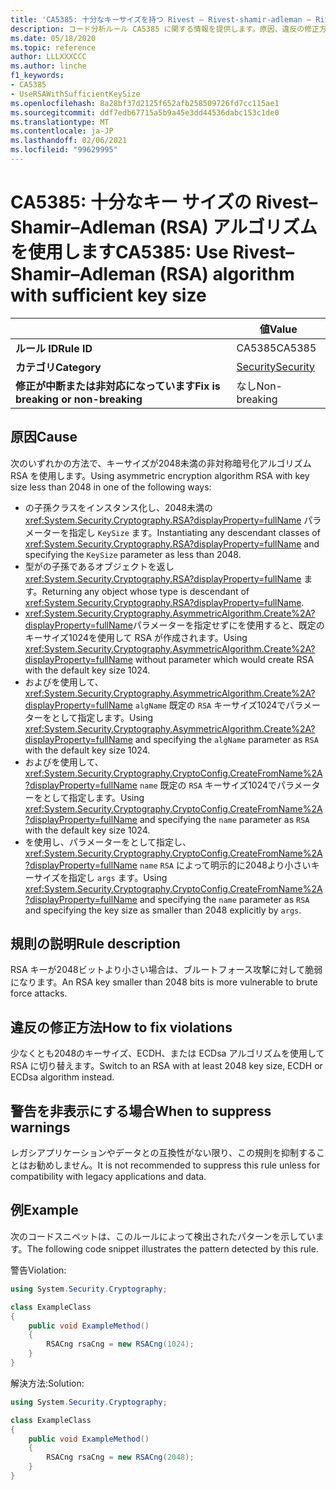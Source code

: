 ```yaml
---
title: 'CA5385: 十分なキーサイズを持つ Rivest – Rivest-shamir-adleman – Rivest-shamir-adleman (RSA) アルゴリズムを使用する (コード分析)'
description: コード分析ルール CA5385 に関する情報を提供します。原因、違反の修正方法、非表示にするタイミングなどが含まれます。
ms.date: 05/18/2020
ms.topic: reference
author: LLLXXXCCC
ms.author: linche
f1_keywords:
- CA5385
- UseRSAWithSufficientKeySize
ms.openlocfilehash: 8a28bf37d2125f652afb258509726fd7cc115ae1
ms.sourcegitcommit: ddf7edb67715a5b9a45e3dd44536dabc153c1de0
ms.translationtype: MT
ms.contentlocale: ja-JP
ms.lasthandoff: 02/06/2021
ms.locfileid: "99629995"
---
```

# <a name="ca5385-use-rivestshamiradleman-rsa-algorithm-with-sufficient-key-size"></a><span data-ttu-id="2030a-103">CA5385: 十分なキー サイズの Rivest–Shamir–Adleman (RSA) アルゴリズムを使用します</span><span class="sxs-lookup"><span data-stu-id="2030a-103">CA5385: Use Rivest–Shamir–Adleman (RSA) algorithm with sufficient key size</span></span>

| | <span data-ttu-id="2030a-104">値</span><span class="sxs-lookup"><span data-stu-id="2030a-104">Value</span></span> |
|-|-|
| <span data-ttu-id="2030a-105">**ルール ID**</span><span class="sxs-lookup"><span data-stu-id="2030a-105">**Rule ID**</span></span> |<span data-ttu-id="2030a-106">CA5385</span><span class="sxs-lookup"><span data-stu-id="2030a-106">CA5385</span></span>|
| <span data-ttu-id="2030a-107">**カテゴリ**</span><span class="sxs-lookup"><span data-stu-id="2030a-107">**Category**</span></span> |[<span data-ttu-id="2030a-108">Security</span><span class="sxs-lookup"><span data-stu-id="2030a-108">Security</span></span>](security-warnings.md)|
| <span data-ttu-id="2030a-109">**修正が中断または非対応になっています**</span><span class="sxs-lookup"><span data-stu-id="2030a-109">**Fix is breaking or non-breaking**</span></span> |<span data-ttu-id="2030a-110">なし</span><span class="sxs-lookup"><span data-stu-id="2030a-110">Non-breaking</span></span>|

## <a name="cause"></a><span data-ttu-id="2030a-111">原因</span><span class="sxs-lookup"><span data-stu-id="2030a-111">Cause</span></span>

<span data-ttu-id="2030a-112">次のいずれかの方法で、キーサイズが2048未満の非対称暗号化アルゴリズム RSA を使用します。</span><span class="sxs-lookup"><span data-stu-id="2030a-112">Using asymmetric encryption algorithm RSA with key size less than 2048 in one of the following ways:</span></span>

- <span data-ttu-id="2030a-113">の子孫クラスをインスタンス化し、2048未満の <xref:System.Security.Cryptography.RSA?displayProperty=fullName> パラメーターを指定し `KeySize` ます。</span><span class="sxs-lookup"><span data-stu-id="2030a-113">Instantiating any descendant classes of <xref:System.Security.Cryptography.RSA?displayProperty=fullName> and specifying the `KeySize` parameter as less than 2048.</span></span>
- <span data-ttu-id="2030a-114">型がの子孫であるオブジェクトを返し <xref:System.Security.Cryptography.RSA?displayProperty=fullName> ます。</span><span class="sxs-lookup"><span data-stu-id="2030a-114">Returning any object whose type is descendant of <xref:System.Security.Cryptography.RSA?displayProperty=fullName>.</span></span>
- <span data-ttu-id="2030a-115"><xref:System.Security.Cryptography.AsymmetricAlgorithm.Create%2A?displayProperty=fullName>パラメーターを指定せずにを使用すると、既定のキーサイズ1024を使用して RSA が作成されます。</span><span class="sxs-lookup"><span data-stu-id="2030a-115">Using <xref:System.Security.Cryptography.AsymmetricAlgorithm.Create%2A?displayProperty=fullName> without parameter which would create RSA with the default key size 1024.</span></span>
- <span data-ttu-id="2030a-116">およびを使用して、 <xref:System.Security.Cryptography.AsymmetricAlgorithm.Create%2A?displayProperty=fullName> `algName` 既定の `RSA` キーサイズ1024でパラメーターをとして指定します。</span><span class="sxs-lookup"><span data-stu-id="2030a-116">Using <xref:System.Security.Cryptography.AsymmetricAlgorithm.Create%2A?displayProperty=fullName> and specifying the `algName` parameter as `RSA` with the default key size 1024.</span></span>
- <span data-ttu-id="2030a-117">およびを使用して、 <xref:System.Security.Cryptography.CryptoConfig.CreateFromName%2A?displayProperty=fullName> `name` 既定の `RSA` キーサイズ1024でパラメーターをとして指定します。</span><span class="sxs-lookup"><span data-stu-id="2030a-117">Using <xref:System.Security.Cryptography.CryptoConfig.CreateFromName%2A?displayProperty=fullName> and specifying the `name` parameter as `RSA` with the default key size 1024.</span></span>
- <span data-ttu-id="2030a-118">を使用し、パラメーターをとして指定し、 <xref:System.Security.Cryptography.CryptoConfig.CreateFromName%2A?displayProperty=fullName> `name` `RSA` によって明示的に2048より小さいキーサイズを指定し `args` ます。</span><span class="sxs-lookup"><span data-stu-id="2030a-118">Using <xref:System.Security.Cryptography.CryptoConfig.CreateFromName%2A?displayProperty=fullName> and specifying the `name` parameter as `RSA` and specifying the key size as smaller than 2048 explicitly by `args`.</span></span>

## <a name="rule-description"></a><span data-ttu-id="2030a-119">規則の説明</span><span class="sxs-lookup"><span data-stu-id="2030a-119">Rule description</span></span>

<span data-ttu-id="2030a-120">RSA キーが2048ビットより小さい場合は、ブルートフォース攻撃に対して脆弱になります。</span><span class="sxs-lookup"><span data-stu-id="2030a-120">An RSA key smaller than 2048 bits is more vulnerable to brute force attacks.</span></span>

## <a name="how-to-fix-violations"></a><span data-ttu-id="2030a-121">違反の修正方法</span><span class="sxs-lookup"><span data-stu-id="2030a-121">How to fix violations</span></span>

<span data-ttu-id="2030a-122">少なくとも2048のキーサイズ、ECDH、または ECDsa アルゴリズムを使用して RSA に切り替えます。</span><span class="sxs-lookup"><span data-stu-id="2030a-122">Switch to an RSA with at least 2048 key size, ECDH or ECDsa algorithm instead.</span></span>

## <a name="when-to-suppress-warnings"></a><span data-ttu-id="2030a-123">警告を非表示にする場合</span><span class="sxs-lookup"><span data-stu-id="2030a-123">When to suppress warnings</span></span>

<span data-ttu-id="2030a-124">レガシアプリケーションやデータとの互換性がない限り、この規則を抑制することはお勧めしません。</span><span class="sxs-lookup"><span data-stu-id="2030a-124">It is not recommended to suppress this rule unless for compatibility with legacy applications and data.</span></span>

## <a name="example"></a><span data-ttu-id="2030a-125">例</span><span class="sxs-lookup"><span data-stu-id="2030a-125">Example</span></span>

<span data-ttu-id="2030a-126">次のコードスニペットは、このルールによって検出されたパターンを示しています。</span><span class="sxs-lookup"><span data-stu-id="2030a-126">The following code snippet illustrates the pattern detected by this rule.</span></span>

<span data-ttu-id="2030a-127">警告</span><span class="sxs-lookup"><span data-stu-id="2030a-127">Violation:</span></span>

```csharp
using System.Security.Cryptography;

class ExampleClass
{
    public void ExampleMethod()
    {
        RSACng rsaCng = new RSACng(1024);
    }
}
```

<span data-ttu-id="2030a-128">解決方法:</span><span class="sxs-lookup"><span data-stu-id="2030a-128">Solution:</span></span>

```csharp
using System.Security.Cryptography;

class ExampleClass
{
    public void ExampleMethod()
    {
        RSACng rsaCng = new RSACng(2048);
    }
}
```

